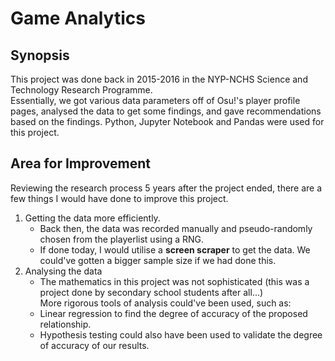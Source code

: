 # Game Analytics

## Synopsis
This project was done back in 2015-2016 in the NYP-NCHS Science and Technology Research Programme.  
Essentially, we got various data parameters off of Osu!'s player profile pages, analysed the data to get some findings, and gave recommendations based on the findings.
Python, Jupyter Notebook and Pandas were used for this project.

## Area for Improvement
Reviewing the research process 5 years after the project ended, there are a few things I would have done to improve this project.

1. Getting the data more efficiently.
    - Back then, the data was recorded manually and pseudo-randomly chosen from the playerlist using a RNG.
    - If done today, I would utilise a **screen scraper** to get the data. We could've gotten a bigger sample size if we had done this.
2. Analysing the data
    - The mathematics in this project was not sophisticated (this was a project done by secondary school students after all...)  
      More rigorous tools of analysis could've been used, such as:
    - Linear regression to find the degree of accuracy of the proposed relationship.
    - Hypothesis testing could also have been used to validate the degree of accuracy of our results.
